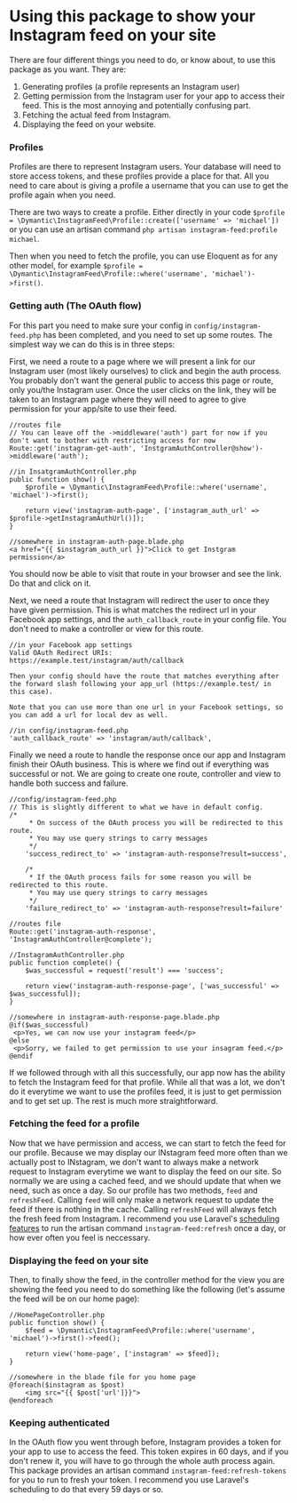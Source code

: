 # Using this package to show your Instagram feed on your site

There are four different things you need to do, or know about, to use this package as you want. They are:

1. Generating profiles (a profile represents an Instagram user)
2. Getting permission from the Instagram user for your app to access their feed. This is the most annoying and potentially confusing part.
3. Fetching the actual feed from Instagram.
4. Displaying the feed on your website.

### Profiles

Profiles are there to represent Instagram users. Your database will need to store access tokens, and these profiles provide a place for that. All you need to care about is giving a profile a username that you can use to get the profile again when you need.

There are two ways to create a profile. Either directly in your code `$profile = \Dymantic\InstagramFeed\Profile::create(['username' => 'michael'])` or you can use an artisan command `php artisan instagram-feed:profile michael`.

Then when you need to fetch the profile, you can use Eloquent as for any other model, for example `$profile = \Dymantic\InstagramFeed\Profile::where('username', 'michael')->first()`.

### Getting auth (The OAuth flow)

For this part you need to make sure your config in `config/instagram-feed.php` has been completed, and you need to set up some routes. The simplest way we can do this is in three steps:

First, we need a route to a page where we will present a link for our Instagram user (most likely ourselves) to click and begin the auth process. You probably don't want the general public to access this page or route, only you/the Instagram user. Once the user clicks on the link, they will be taken to an Instagram page where they will need to agree to give permission for your app/site to use their feed.

```
//routes file
// You can leave off the ->middleware('auth') part for now if you don't want to bother with restricting access for now
Route::get('instagram-get-auth', 'InstgramAuthController@show')->middleware('auth');

//in InsatgramAuthController.php
public function show() {
    $profile = \Dymantic\InstagramFeed\Profile::where('username', 'michael')->first();

    return view('instagram-auth-page', ['instagram_auth_url' => $profile->getInstagramAuthUrl()]);
}

//somewhere in instagram-auth-page.blade.php
<a href="{{ $instagram_auth_url }}">Click to get Instgram permission</a>
```

You should now be able to visit that route in your browser and see the link. Do that and click on it.

Next, we need a route that Instagram will redirect the user to once they have given permission. This is what matches the redirect url in your Facebook app settings, and the `auth_callback_route` in your config file. You don't need to make a controller or view for this route.

```
//in your Facebook app settings
Valid OAuth Redirect URIs: https://example.test/instagram/auth/callback

Then your config should have the route that matches everything after the forward slash following your app_url (https://example.test/ in this case).

Note that you can use more than one url in your Facebook settings, so you can add a url for local dev as well.

//in config/instagram-feed.php
'auth_callback_route' => 'instagram/auth/callback',
```

Finally we need a route to handle the response once our app and Instagram finish their OAuth business. This is where we find out if everything was successful or not. We are going to create one route, controller and view to handle both success and failure.

```
//config/instagram-feed.php
// This is slightly different to what we have in default config.
/*
     * On success of the OAuth process you will be redirected to this route.
     * You may use query strings to carry messages
     */
    'success_redirect_to' => 'instagram-auth-response?result=success',

    /*
     * If the OAuth process fails for some reason you will be redirected to this route.
     * You may use query strings to carry messages
     */
    'failure_redirect_to' => 'instagram-auth-response?result=failure'

//routes file
Route::get('instagram-auth-response', 'InstagramAuthController@complete');

//InstagramAuthController.php
public function complete() {
    $was_successful = request('result') === 'success';

    return view('instagram-auth-response-page', ['was_successful' => $was_successful]);
}

//somewhere in instagram-auth-response-page.blade.php
@if($was_successful)
 <p>Yes, we can now use your instagram feed</p>
@else
 <p>Sorry, we failed to get permission to use your insagram feed.</p>
@endif
```

If we followed through with all this successfully, our app now has the ability to fetch the Instagram feed for that profile. While all that was a lot, we don't do it everytime we want to use the profiles feed, it is just to get permission and to get set up. The rest is much more straightforward.

### Fetching the feed for a profile

Now that we have permission and access, we can start to fetch the feed for our profile. Because we may display our INstagram feed more often than we actually post to INstagram, we don't want to always make a network request to Instagram everytime we want to display the feed on our site. So normally we are using a cached feed, and we should update that when we need, such as once a day. So our profile has two methods, `feed` and `refreshFeed`. Calling `feed` will only make a network request to update the feed if there is nothing in the cache. Calling `refreshFeed` will always fetch the fresh feed from Instagram. I recommend you use Laravel's [scheduling features](https://laravel.com/docs/7.x/scheduling) to run the artisan command `instagram-feed:refresh` once a day, or how ever often you feel is neccessary.

### Displaying the feed on your site

Then, to finally show the feed, in the controller method for the view you are showing the feed you need to do something like the following (let's assume the feed will be on our home page):

```
//HomePageController.php
public function show() {
    $feed = \Dymantic\InstagramFeed\Profile::where('username', 'michael')->first()->feed();

    return view('home-page', ['instagram' => $feed]);
}

//somewhere in the blade file for you home page
@foreach($instagram as $post)
    <img src="{{ $post['url']}}">
@endforeach
```

### Keeping authenticated

In the OAuth flow you went through before, Instagram provides a token for your app to use to access the feed. This token expires in 60 days, and if you don't renew it, you will have to go through the whole auth process again. This package provides an artisan command `instagram-feed:refresh-tokens` for you to run to fresh your token. I recommend you use Laravel's scheduling to do that every 59 days or so.
